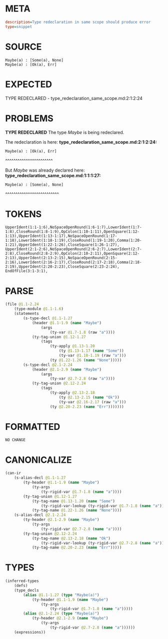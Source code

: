 # META
~~~ini
description=Type redeclaration in same scope should produce error
type=snippet
~~~
# SOURCE
~~~roc
Maybe(a) : [Some(a), None]
Maybe(a) : [Ok(a), Err]
~~~
# EXPECTED
TYPE REDECLARED - type_redeclaration_same_scope.md:2:1:2:24
# PROBLEMS
**TYPE REDECLARED**
The type _Maybe_ is being redeclared.

The redeclaration is here:
**type_redeclaration_same_scope.md:2:1:2:24:**
```roc
Maybe(a) : [Ok(a), Err]
```
^^^^^^^^^^^^^^^^^^^^^^^

But _Maybe_ was already declared here:
**type_redeclaration_same_scope.md:1:1:1:27:**
```roc
Maybe(a) : [Some(a), None]
```
^^^^^^^^^^^^^^^^^^^^^^^^^^


# TOKENS
~~~zig
UpperIdent(1:1-1:6),NoSpaceOpenRound(1:6-1:7),LowerIdent(1:7-1:8),CloseRound(1:8-1:9),OpColon(1:10-1:11),OpenSquare(1:12-1:13),UpperIdent(1:13-1:17),NoSpaceOpenRound(1:17-1:18),LowerIdent(1:18-1:19),CloseRound(1:19-1:20),Comma(1:20-1:21),UpperIdent(1:22-1:26),CloseSquare(1:26-1:27),
UpperIdent(2:1-2:6),NoSpaceOpenRound(2:6-2:7),LowerIdent(2:7-2:8),CloseRound(2:8-2:9),OpColon(2:10-2:11),OpenSquare(2:12-2:13),UpperIdent(2:13-2:15),NoSpaceOpenRound(2:15-2:16),LowerIdent(2:16-2:17),CloseRound(2:17-2:18),Comma(2:18-2:19),UpperIdent(2:20-2:23),CloseSquare(2:23-2:24),
EndOfFile(3:1-3:1),
~~~
# PARSE
~~~clojure
(file @1.1-2.24
	(type-module @1.1-1.6)
	(statements
		(s-type-decl @1.1-1.27
			(header @1.1-1.9 (name "Maybe")
				(args
					(ty-var @1.7-1.8 (raw "a"))))
			(ty-tag-union @1.12-1.27
				(tags
					(ty-apply @1.13-1.20
						(ty @1.13-1.17 (name "Some"))
						(ty-var @1.18-1.19 (raw "a")))
					(ty @1.22-1.26 (name "None")))))
		(s-type-decl @2.1-2.24
			(header @2.1-2.9 (name "Maybe")
				(args
					(ty-var @2.7-2.8 (raw "a"))))
			(ty-tag-union @2.12-2.24
				(tags
					(ty-apply @2.13-2.18
						(ty @2.13-2.15 (name "Ok"))
						(ty-var @2.16-2.17 (raw "a")))
					(ty @2.20-2.23 (name "Err")))))))
~~~
# FORMATTED
~~~roc
NO CHANGE
~~~
# CANONICALIZE
~~~clojure
(can-ir
	(s-alias-decl @1.1-1.27
		(ty-header @1.1-1.9 (name "Maybe")
			(ty-args
				(ty-rigid-var @1.7-1.8 (name "a"))))
		(ty-tag-union @1.12-1.27
			(ty-tag-name @1.13-1.20 (name "Some")
				(ty-rigid-var-lookup (ty-rigid-var @1.7-1.8 (name "a"))))
			(ty-tag-name @1.22-1.26 (name "None"))))
	(s-alias-decl @2.1-2.24
		(ty-header @2.1-2.9 (name "Maybe")
			(ty-args
				(ty-rigid-var @2.7-2.8 (name "a"))))
		(ty-tag-union @2.12-2.24
			(ty-tag-name @2.13-2.18 (name "Ok")
				(ty-rigid-var-lookup (ty-rigid-var @2.7-2.8 (name "a"))))
			(ty-tag-name @2.20-2.23 (name "Err")))))
~~~
# TYPES
~~~clojure
(inferred-types
	(defs)
	(type_decls
		(alias @1.1-1.27 (type "Maybe(a)")
			(ty-header @1.1-1.9 (name "Maybe")
				(ty-args
					(ty-rigid-var @1.7-1.8 (name "a")))))
		(alias @2.1-2.24 (type "Maybe(a)")
			(ty-header @2.1-2.9 (name "Maybe")
				(ty-args
					(ty-rigid-var @2.7-2.8 (name "a"))))))
	(expressions))
~~~
